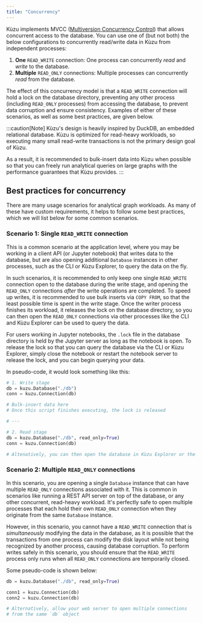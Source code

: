 ```yaml
---
title: "Concurrency"
---
```


Kùzu implements MVCC ([Multiversion Concurrency Control](https://en.wikipedia.org/wiki/Multiversion_concurrency_control))
that allows concurrent access to the database. You can use one of (but not both) the below configurations
to concurrently read/write data in Kùzu from independent processes:

1. **One** `READ_WRITE` connection: One process can concurrently _read_ and _write_ to the database.
2. **Multiple** `READ_ONLY` connections: Multiple processes can concurrently _read_ from the database.

The effect of this concurrency model is that a `READ_WRITE` connection will hold a lock
on the database directory, preventing any other process (including `READ_ONLY` processes) from accessing the database,
to prevent data corruption and ensure consistency. Examples of either of these scenarios, as well
as some best practices, are given below.

:::caution[Note]
Kùzu's design is heavily inspired by DuckDB, an embedded relational database. Kùzu is
optimized for read-heavy workloads, so executing many small read-write transactions is not the primary
design goal of Kùzu.

As a result, it is recommended to bulk-insert data into Kùzu when possible so that you can
freely run analytical queries on large graphs with the performance guarantees that Kùzu provides.
:::

## Best practices for concurrency

There are many usage scenarios for analytical graph workloads. As many of these have custom requirements,
it helps to follow some best practices, which we will list below for some common scenarios.

### Scenario 1: Single `READ_WRITE` connection

This is a common scenario at the application level, where you may be working in a client API (or Jupyter notebook)
that writes data to the database, but are also opening additional `Database` instances in other
processes, such as the CLI or Kùzu Explorer, to query the data on the fly.

In such scenarios, it is recommended to only keep one single `READ_WRITE` connection open to
the database during the write stage, and opening the `READ_ONLY` connections _after_ the write operations
are completed. To speed up writes, it is recommended to use bulk inserts
via `COPY FROM`, so that the least possible time is spent in the write stage. Once the writer process finishes
its workload, it releases the lock on the database directory, so you can then open the `READ_ONLY` connections
via other processes like the CLI and Kùzu Explorer can be used to query the data.

For users working in Jupyter notebooks, the `.lock` file in the database directory is held by the
Jupyter server as long as the notebook is open. To release the lock so that you can query the database
via the CLI or Kùzu Explorer, simply close the notebook or restart the notebook server to release the
lock, and you can begin querying your data.

In pseudo-code, it would look something like this:

```py
# 1. Write stage
db = kuzu.Database("./db")
conn = kuzu.Connection(db)

# Bulk-insert data here
# Once this script finishes executing, the lock is released

# ---

# 2. Read stage
db = kuzu.Database("./db", read_only=True)
conn = kuzu.Connection(db)

# Altenatively, you can then open the database in Kùzu Explorer or the CLI
```

### Scenario 2: Multiple `READ_ONLY` connections

In this scenario, you are opening a single `Database` instance that can have
multiple `READ_ONLY` connections associated with it. This is common in scenarios like
running a REST API server on top of the database, or any other concurrent,
read-heavy workload. It's perfectly safe to open multiple processes that each hold their own `READ_ONLY`
connection when they originate from the same `Database` instance.

However, in this scenario, you cannot have a `READ_WRITE` connection that is _simultaneously_
modifying the data in the database, as it is possible that the transactions from one process
can modify the disk layout while not being recognized by another process, causing database corruption.
To perform writes safely in this scenario, you should ensure that the `READ_WRITE` process only runs
when all `READ_ONLY` connections are temporarily closed.

Some pseudo-code is shown below:

```py
db = kuzu.Database("./db", read_only=True)

conn1 = kuzu.Connection(db)
conn2 = kuzu.Connection(db)

# Alternatively, allow your web server to open multiple connections
# from the same `db` object
```
